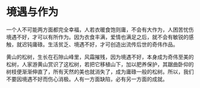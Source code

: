 # 境遇与作为

一个人不可能两方面都完全幸福，人若衣暖食饱则庸，不会有大作为，人困苦忧伤境遇不好，才可以有所作为。因为衣食丰满，爱情也满足之后，就不会有敏锐的感触，就迟钝庸碌。生活贫乏、境遇不好，才可创造出流传后世的奇伟作品。 

黄山的松树，生长在石隙山峰里，风霜摧残，因为境遇不好，本身成为奇伟至美的松树，人家游黄山赏识了这松树，若把它移植山下，加以肥养保护，其踞曲卧仰的树枝便渐渐伸直了，所有天然的美也就消失了，成为庸碌一般的松树。所以，我们不要因境遇不好而伤心消极。人有一方面缺陷，必有另一方面的成就。